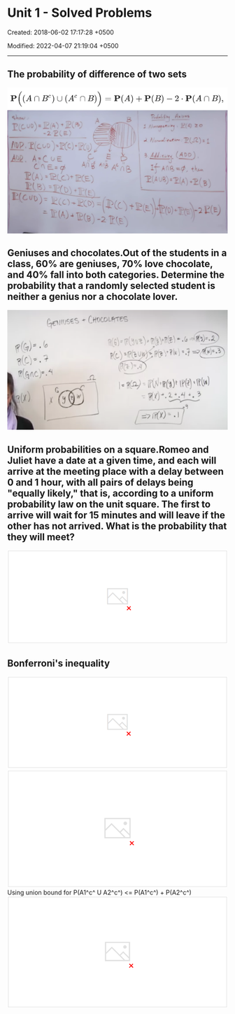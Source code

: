 # Unit 1 - Solved Problems

Created: 2018-06-02 17:17:28 +0500

Modified: 2022-04-07 21:19:04 +0500

---

## The probability of difference of two sets

![image](media/Intro---Syllabus_Unit-1---Solved-Problems-image1.png)
![image](media/Intro---Syllabus_Unit-1---Solved-Problems-image2.png)
## Geniuses and chocolates.Out of the students in a class, 60% are geniuses, 70% love chocolate, and 40% fall into both categories. Determine the probability that a randomly selected student is neither a genius nor a chocolate lover.

![9 ](media/Intro---Syllabus_Unit-1---Solved-Problems-image3.png)
## Uniform probabilities on a square.Romeo and Juliet have a date at a given time, and each will arrive at the meeting place with a delay between 0 and 1 hour, with all pairs of delays being "equally likely," that is, according to a uniform probability law on the unit square. The first to arrive will wait for 15 minutes and will leave if the other has not arrived. What is the probability that they will meet?

![image](media/Intro---Syllabus_Unit-1---Solved-Problems-image4.png)
## Bonferroni's inequality

![image](media/Intro---Syllabus_Unit-1---Solved-Problems-image5.png)
![image](media/Intro---Syllabus_Unit-1---Solved-Problems-image6.png)
Using union bound for P(A1^c^ U A2^c^) <= P(A1^c^) + P(A2^c^)
![image](media/Intro---Syllabus_Unit-1---Solved-Problems-image7.png)

